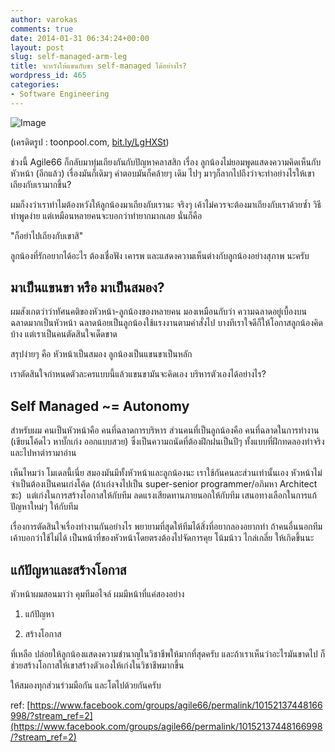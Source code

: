 ```yaml
---
author: varokas
comments: true
date: 2014-01-31 06:34:24+00:00
layout: post
slug: self-managed-arm-leg
title: จะหวังให้แขนกับขา self-managed ได้อย่างไร?
wordpress_id: 465
categories:
- Software Engineering
---
```


![Image](images/2014/01/hierarchy_in_the_open_office_451995.jpg?w=308)

(เครดิตรูป : toonpool.com, [bit.ly/LgHXSt](http://bit.ly/LgHXSt))

ช่วงนี้ Agile66 ก็กลับมาทุ่มเถียงกันกับปัญหาคลาสสิก เรื่อง ลูกน้องไม่ยอมพูดแสดงความคิดเห็นกับหัวหน้า (อีกแล้ว)​ เรื่องมันก็เดิมๆ คำตอบมันก็คล้ายๆ เดิม ไปๆ มาๆก็ลากไปถึงว่าจะทำอย่างไรให้เขาเถียงกับเรามากขึ้น?

ผมก็งงว่าเราทำไมต้องหวังให้ลูกน้องมาเถียงกับเรานะ จริงๆ เค้าไม่ควรจะต้องมาเถียงกับเราด้วยซ้ำ วิธีทำพูดง่าย แต่เหมือนหลายคนจะบอกว่าทำยากมากเลย นั่นก็คือ

"ก็อย่าไปเถียงกับเขาสิ"

ลูกน้องที่รักอยากได้อะไร ต้องเชื่อฟัง เคารพ และแสดงความเห็นต่างกับลูกน้องอย่างสุภาพ นะครับ

<!-- more -->


## มาเป็นแขนขา หรือ มาเป็นสมอง?


ผมสังเกตว่าว่าทัศนคติของหัวหน้า-ลูกน้องของหลายคน มองเหมือนกับว่า ความฉลาดอยู่เบื้องบน ฉลาดมากเป็นหัวหน้า ฉลาดน้อยเป็นลูกน้องใช้แรงงานตามคำสั่งไป บางทีเราใจดีก็ให้โอกาสลูกน้องคิดบ้าง แต่เราเป็นคนตัดสินใจเด็ดขาด

สรุปง่ายๆ คือ หัวหน้าเป็นสมอง ลูกน้องเป็นแขนขาเป็นหลัก

เราตัดสินใจกำหนดตัวละครแบบนี้แล้วแขนขามันจะคิดเอง บริหารตัวเองได้อย่างไร?


## Self Managed ~= Autonomy


สำหรับผม คนเป็นหัวหน้าคือ คนที่ฉลาดการบริหาร ส่วนคนที่เป็นลูกน้องคือ คนที่ฉลาดในการทำงาน (เขียนโค้ดไว หาบั๊กเก่ง ออกแบบสวย) ซึ่งเป็นความถนัดที่ต้องฝึกฝนเป็นปีๆ ทั้งแบบที่ฝึกทดลองทำจริงและไปหาตำรามาอ่าน

เห็นไหมว่า โมเดลนี้เนี่ย สมองมันมีทั้งหัวหน้าและลูกน้องนะ เราใช้กันคนละส่วนเท่านั้นเอง หัวหน้าไม่จำเป็นต้องเป็นคนเก่งโค้ด (ถ้าเก่งจงไปเป็น super-senior programmer/อภิมหา Architect ซะ)  แต่เก่งในการสร้างโอกาสให้กับทีม ลดแรงเสียดทานภายนอกให้กับทีม เสนอทางเลือกในการแก้ปัญหาใหม่ๆ ให้กับทีม

เรื่องการตัดสินใจเรื่องทำงานกันอย่างไร พยายามที่สุดให้ทีมได้สิ่งที่อยากลองอยากทำ ถ้าคนอื่นนอกทีมเค้าบอกว่าใช้ไม่ได้ เป็นหน้าที่ของหัวหน้าโดยตรงต้องไปจัดการคุย โน้มน้าว ไกล่เกลี่ย ให้เกิดขึ้นนะ


## แก้ปัญหาและสร้างโอกาส


หัวหน้าผมสอนมาว่า คุมทีมอไจล์ ผมมีหน้าที่แค่สองอย่าง



	
  1. แก้ปัญหา

	
  2. สร้างโอกาส


ที่เหลือ ปล่อยให้ลูกน้องแสดงความชำนาญในวิชาชีพให้มากที่สุดครับ และถ้าเราเห็นว่าอะไรมันขาดไป ก็ช่วยสร้างโอกาสให้เขาสร้างตัวเองให้เก่งในวิชาชีพมากขึ้น

ให้สมองทุกส่วนร่วมมือกัน และโตไปด้วยกันครับ

ref: [https://www.facebook.com/groups/agile66/permalink/10152137448166998/?stream_ref=2](https://www.facebook.com/groups/agile66/permalink/10152137448166998/?stream_ref=2)

